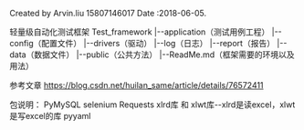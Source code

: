
Created by Arvin.liu 15807146017
Date :2018-06-05.

轻量级自动化测试框架
Test_framework
    |--application（测试用例工程）
    |--config（配置文件）
    |--drivers（驱动）
    |--log（日志）
    |--report（报告）
    |--data（数据文件）
    |--public（公共方法）
    |--ReadMe.md（框架需要的环境以及用法）

参考文章
https://blog.csdn.net/huilan_same/article/details/76572411

包说明：
PyMySQL
selenium
Requests
xlrd库 和 xlwt库--xlrd是读excel，xlwt是写excel的库
pyyaml